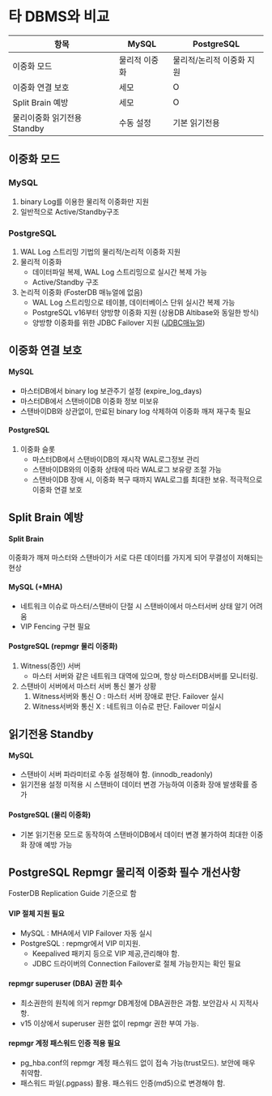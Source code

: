 # 타 DBMS와 비교

| 항목 | MySQL | PostgreSQL |
| --- | --- | --- |
| 이중화 모드 | 물리적 이중화 | 물리적/논리적 이중화 지원 | 
| 이중화 연결 보호 | 세모 | O | 
| Split Brain 예방 | 세모 | O |
| 물리이중화 읽기전용 Standby | 수동 설정 | 기본 읽기전용 |


## 이중화 모드
### MySQL
1. binary Log를 이용한 물리적 이중화만 지원
2. 일반적으로 Active/Standby구조

### PostgreSQL
1. WAL Log 스트리밍 기법의 물리적/논리적 이중화 지원
2. 물리적 이중화
   - 데이터파일 복제, WAL Log 스트리밍으로 실시간 복제 가능
   - Active/Standby 구조
3. 논리적 이중화 (FosterDB 매뉴얼에 없음)
   - WAL Log 스트리밍으로 테이블, 데이터베이스 단위 실시간 복제 가능
   - PostgreSQL v16부터 양방향 이중화 지원 (상용DB Altibase와 동일한 방식)
   - 양방향 이중화를 위한 JDBC Failover 지원 ([JDBC매뉴얼](https://jdbc.postgresql.org/documentation/use/#connection-fail-over))

## 이중화 연결 보호
#### MySQL
- 마스터DB에서 binary log 보관주기 설정 (expire_log_days)
- 마스터DB에서 스탠바이DB 이중화 정보 미보유
- 스탠바이DB와 상관없이, 만료된 binary log 삭제하여 이중화 깨져 재구축 필요

#### PostgreSQL
1. 이중화 슬롯
   - 마스터DB에서 스탠바이DB의 재시작 WAL로그정보 관리
   - 스탠바이DB와의 이중화 상태에 따라 WAL로그 보유량 조절 가능
   - 스탠바이DB 장애 시, 이중화 복구 때까지 WAL로그를 최대한 보유. 적극적으로 이중화 연결 보호

## Split Brain 예방
#### Split Brain
이중화가 깨져 마스터와 스탠바이가 서로 다른 데이터를 가지게 되어 무결성이 저해되는 현상

#### MySQL (+MHA)
- 네트워크 이슈로 마스터/스탠바이 단절 시 스탠바이에서 마스터서버 상태 알기 어려움
- VIP Fencing 구현 필요

#### PostgreSQL (repmgr 물리 이중화)
1. Witness(증인) 서버
   - 마스터 서버와 같은 네트워크 대역에 있으며, 항상 마스터DB서버를 모니터링.
2. 스탠바이 서버에서 마스터 서버 통신 불가 상황
   1. Witness서버와 통신 O : 마스터 서버 장애로 판단. Failover 실시
   2. Witness서버와 통신 X : 네트워크 이슈로 판단. Failover 미실시

## 읽기전용 Standby
#### MySQL
- 스탠바이 서버 파라미터로 수동 설정해야 함. (innodb_readonly)
- 읽기전용 설정 미적용 시 스탠바이 데이터 변경 가능하여 이중화 장애 발생확률 증가

#### PostgreSQL (물리 이중화)
- 기본 읽기전용 모드로 동작하여 스탠바이DB에서 데이터 변경 불가하여 최대한 이중화 장애 예방 가능

## PostgreSQL Repmgr 물리적 이중화 필수 개선사항
FosterDB Replication Guide 기준으로 함
#### VIP 절체 지원 필요
- MySQL : MHA에서 VIP Failover 자동 실시
- PostgreSQL : repmgr에서 VIP 미지원. 
  - Keepalived 패키지 등으로 VIP 제공,관리해야 함.
  - JDBC 드라이버의 Connection Failover로 절체 가능한지는 확인 필요
#### repmgr superuser (DBA) 권한 회수
- 최소권한의 원칙에 의거 repmgr DB계정에 DBA권한은 과함. 보안감사 시 지적사항.
- v15 이상에서 superuser 권한 없이 repmgr 권한 부여 가능.
#### repmgr 계정 패스워드 인증 적용 필요
- pg_hba.conf의 repmgr 계정 패스워드 없이 접속 가능(trust모드). 보안에 매우 취약함.
- 패스워드 파일(.pgpass) 활용. 패스워드 인증(md5)으로 변경해야 함.